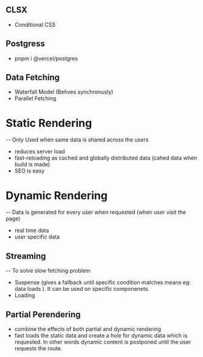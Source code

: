 ## CLSX

- Conditional CSS

## Postgress

- pnpm i @vercel/postgres

## Data Fetching

- Waterfall Model (Behves synchronusly)
- Parallel Fetching 

# Static Rendering

-- Only Used when same data is shared across the users 
- reduces server load
- fast-reloading as cached and globally distributed data (cahed data when build is made)
- SEO is easy

# Dynamic Rendering

-- Data is generated for every user when requested (when user visit the page)
- real time data
- user specific data 

## Streaming 

-- To solve slow fetching problem 
- Suspense (gives a fallback until specific condition matches means eg: data loads ). It can be used  on specific componenets.
- Loading


## Partial Perendering

- combine the effects of both partial and dynamic rendering
- fast loads the static data and create a hole for dynamic data which is requested. In other words dynamic content is postponed until the user requests the route.

